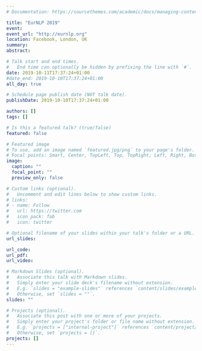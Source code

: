 ```yaml
---
# Documentation: https://sourcethemes.com/academic/docs/managing-content/

title: "EurNLP 2019"
event:
event_url: "http://eurnlp.org"
location: Facebook, London, UK
summary:
abstract:

# Talk start and end times.
#   End time can optionally be hidden by prefixing the line with `#`.
date: 2019-10-11T17:37:24+01:00
#date_end: 2019-10-10T17:37:24+01:00
all_day: true

# Schedule page publish date (NOT talk date).
publishDate: 2019-10-10T17:37:24+01:00

authors: []
tags: []

# Is this a featured talk? (true/false)
featured: false

# Featured image
# To use, add an image named `featured.jpg/png` to your page's folder. 
# Focal points: Smart, Center, TopLeft, Top, TopRight, Left, Right, BottomLeft, Bottom, BottomRight.
image:
  caption: ""
  focal_point: ""
  preview_only: false

# Custom links (optional).
#   Uncomment and edit lines below to show custom links.
# links:
# - name: Follow
#   url: https://twitter.com
#   icon_pack: fab
#   icon: twitter

# Optional filename of your slides within your talk's folder or a URL.
url_slides:

url_code:
url_pdf:
url_video:

# Markdown Slides (optional).
#   Associate this talk with Markdown slides.
#   Simply enter your slide deck's filename without extension.
#   E.g. `slides = "example-slides"` references `content/slides/example-slides.md`.
#   Otherwise, set `slides = ""`.
slides: ""

# Projects (optional).
#   Associate this post with one or more of your projects.
#   Simply enter your project's folder or file name without extension.
#   E.g. `projects = ["internal-project"]` references `content/project/deep-learning/index.md`.
#   Otherwise, set `projects = []`.
projects: []
---
```

